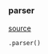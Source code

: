 #


### parser
[source](https://github.com/AndreaRubbi/Pear-EBI/blob/master/pear_ebi/tree_emb_parser.py/#L4)
```python
.parser()
```

